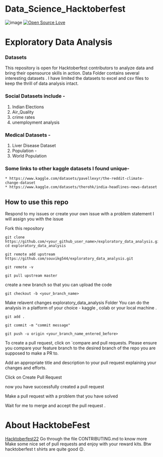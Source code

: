 # Data_Science_Hacktoberfest

![image](https://user-images.githubusercontent.com/99472914/192144059-5cd0b329-f238-474b-b475-7385eaa35d05.png)
[![Open Source Love](https://firstcontributions.github.io/open-source-badges/badges/open-source-v1/open-source.svg)](https://github.com/sj5027052/Hacktoberfest2022)

# Exploratory Data Analysis
### Datasets
This repository is open for Hacktoberfest contributors to analyze data and bring their opensource skills in action. Data Folder contains several interesting datasets . I have limited the datasets to excel and csv files to keep the thrill of data analysis intact.

### Social Datasets include -
1. Indian Elections
2. Air_Quality
3. crime rates
4. unemployment analysis
### Medical Datasets -
1. Liver Disease Dataset
2. Population -
3. World Population

### Some links to other kaggle datasets I found unique-
``` 
* https://www.kaggle.com/datasets/pavellexyr/the-reddit-climate-change-dataset
* https://www.kaggle.com/datasets/therohk/india-headlines-news-dataset
```
## How to use this repo
Respond to my issues or create your own issue with a problem statement I will assign you with the issue

Fork this repository

```
git clone https://github.com/<your_github_user_name>/exploratory_data_analysis.git
cd exploratory_data_analysis
```
```
git remote add upstream https://github.com/souvikg544/exploratory_data_analysis.git
```
```
git remote -v
```
```
git pull upstream master
```
create a new branch so that you can upload the code

```
git checkout -b <your_branch_name>
```
Make relavent changes exploratory_data_analysis Folder You can do the analysis in a platform of your choice - kaggle , colab or your local machine .

```
git add .

git commit -m "commit message"

git push -u origin <your_branch_name_entered_before>
```
To create a pull request, click on `compare and pull requests. Please ensure you compare your feature branch to the desired branch of the repo you are supposed to make a PR to.

Add an appropriate title and description to your pull request explaining your changes and efforts.

Click on Create Pull Request

now you have successfully created a pull request

Make a pull request with a problem that you have solved

Wait for me to merge and accept the pull request .
# About HacktobeFest
[Hacktoberfest22](https://hacktoberfest.com/) Go through the file CONTRIBUTING.md to know more Make some nice set of pull requests and enjoy with your reward kits. Btw hacktoberfest t shirts are quite good 😉.

